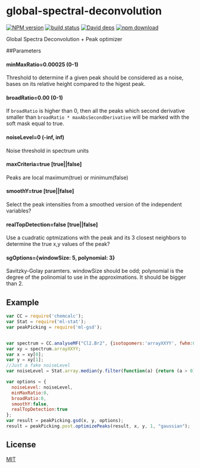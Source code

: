 # global-spectral-deconvolution

[![NPM version][npm-image]][npm-url]
[![build status][travis-image]][travis-url]
[![David deps][david-image]][david-url]
[![npm download][download-image]][download-url]

Global Spectra Deconvolution + Peak optimizer

##Parameters

#### minMaxRatio=0.00025 (0-1)
Threshold to determine if a given peak should be considered as a noise, bases on its relative height compared to the higest peak.

#### broadRatio=0.00  (0-1)
If `broadRatio` is higher than 0, then all the peaks which second derivative smaller than `broadRatio * maxAbsSecondDerivative` will be marked with the soft mask equal to true.

#### noiseLevel=0 (-inf, inf)
Noise threshold in spectrum units

#### maxCriteria=true  [true||false]
Peaks are local maximum(true) or minimum(false)

#### smoothY=true [true||false]
Select the peak intensities from a smoothed version of the independent variables?

#### realTopDetection=false [true||false]
Use a cuadratic optmizations with the peak and its 3 closest neighbors to determine the true x,y values of the peak?

#### sgOptions={windowSize: 5, polynomial: 3}
Savitzky-Golay paramters. windowSize should be odd; polynomial is the degree of the polinomial to use in the approximations. It should be bigger than 2.

## Example
```js
var CC = require('chemcalc');
var Stat = require('ml-stat');
var peakPicking = require('ml-gsd');


var spectrum = CC.analyseMF("Cl2.Br2", {isotopomers:'arrayXXYY', fwhm:0.01, gaussianWidth: 11});
var xy = spectrum.arrayXXYY;
var x = xy[0];
var y = xy[1];
//Just a fake noiseLevel
var noiseLevel = Stat.array.median(y.filter(function(a) {return (a > 0)})) * 3;

var options = {
  noiseLevel: noiseLevel,
  minMaxRatio:0,
  broadRatio:0,
  smoothY:false,
  realTopDetection:true
};
var result = peakPicking.gsd(x, y, options);
result = peakPicking.post.optimizePeaks(result, x, y, 1, "gaussian");
```

## License

[MIT](./LICENSE)

[npm-image]: https://img.shields.io/npm/v/ml-gsd.svg?style=flat-square
[npm-url]: https://npmjs.org/package/ml-gsd
[travis-image]: https://img.shields.io/travis/mljs/global-spectral-deconvolution/master.svg?style=flat-square
[travis-url]: https://travis-ci.org/mljs/global-spectral-deconvolution
[david-image]: https://img.shields.io/david/mljs/global-spectral-deconvolution.svg?style=flat-square
[david-url]: https://david-dm.org/mljs/global-spectral-deconvolution
[download-image]: https://img.shields.io/npm/dm/ml-gsd.svg?style=flat-square
[download-url]: https://npmjs.org/package/ml-gsd
